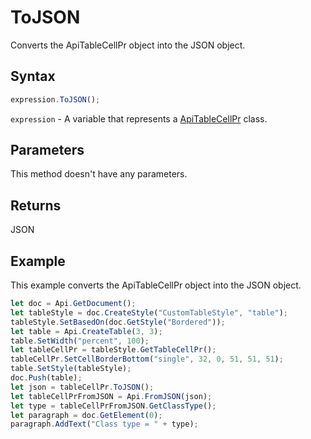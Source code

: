 # ToJSON

Converts the ApiTableCellPr object into the JSON object.

## Syntax

```javascript
expression.ToJSON();
```

`expression` - A variable that represents a [ApiTableCellPr](../ApiTableCellPr.md) class.

## Parameters

This method doesn't have any parameters.

## Returns

JSON

## Example

This example converts the ApiTableCellPr object into the JSON object.

```javascript
let doc = Api.GetDocument();
let tableStyle = doc.CreateStyle("CustomTableStyle", "table");
tableStyle.SetBasedOn(doc.GetStyle("Bordered"));
let table = Api.CreateTable(3, 3);
table.SetWidth("percent", 100);
let tableCellPr = tableStyle.GetTableCellPr();
tableCellPr.SetCellBorderBottom("single", 32, 0, 51, 51, 51);
table.SetStyle(tableStyle);
doc.Push(table);
let json = tableCellPr.ToJSON();
let tableCellPrFromJSON = Api.FromJSON(json);
let type = tableCellPrFromJSON.GetClassType();
let paragraph = doc.GetElement(0);
paragraph.AddText("Class type = " + type);
```

